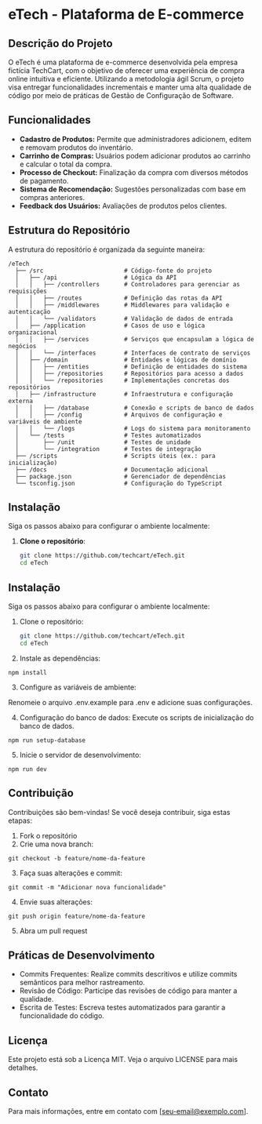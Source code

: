 # eTech - Plataforma de E-commerce

## Descrição do Projeto

O eTech é uma plataforma de e-commerce desenvolvida pela empresa fictícia TechCart, com o objetivo de oferecer uma experiência de compra online intuitiva e eficiente. Utilizando a metodologia ágil Scrum, o projeto visa entregar funcionalidades incrementais e manter uma alta qualidade de código por meio de práticas de Gestão de Configuração de Software.

## Funcionalidades

- **Cadastro de Produtos:** Permite que administradores adicionem, editem e removam produtos do inventário.
- **Carrinho de Compras:** Usuários podem adicionar produtos ao carrinho e calcular o total da compra.
- **Processo de Checkout:** Finalização da compra com diversos métodos de pagamento.
- **Sistema de Recomendação:** Sugestões personalizadas com base em compras anteriores.
- **Feedback dos Usuários:** Avaliações de produtos pelos clientes.

## Estrutura do Repositório

A estrutura do repositório é organizada da seguinte maneira:

```
/eTech
  ├── /src                       # Código-fonte do projeto
  │   ├── /api                   # Lógica da API
  │   │   ├── /controllers       # Controladores para gerenciar as requisições
  │   │   ├── /routes            # Definição das rotas da API
  │   │   ├── /middlewares       # Middlewares para validação e autenticação
  │   │   └── /validators        # Validação de dados de entrada
  │   ├── /application           # Casos de uso e lógica organizacional
  │   │   ├── /services          # Serviços que encapsulam a lógica de negócios
  │   │   └── /interfaces        # Interfaces de contrato de serviços
  │   ├── /domain                # Entidades e lógicas de domínio
  │   │   ├── /entities          # Definição de entidades do sistema
  │   │   ├── /repositories      # Repositórios para acesso a dados
  │   │   └── /repositories      # Implementações concretas dos repositórios
  │   ├── /infrastructure        # Infraestrutura e configuração externa
  │   │   ├── /database          # Conexão e scripts de banco de dados
  │   │   ├── /config            # Arquivos de configuração e variáveis de ambiente
  │   │   └── /logs              # Logs do sistema para monitoramento
  │   └── /tests                 # Testes automatizados
  │       ├── /unit              # Testes de unidade
  │       └── /integration       # Testes de integração
  ├── /scripts                   # Scripts úteis (ex.: para inicialização)
  ├── /docs                      # Documentação adicional
  ├── package.json               # Gerenciador de dependências
  └── tsconfig.json              # Configuração do TypeScript
```

## Instalação

Siga os passos abaixo para configurar o ambiente localmente:

1. **Clone o repositório**:
   ```bash
   git clone https://github.com/techcart/eTech.git
   cd eTech
   ```
## Instalação

Siga os passos abaixo para configurar o ambiente localmente:

1. Clone o repositório:
   ```bash
   git clone https://github.com/techcart/eTech.git
   cd eTech
    ```
2. Instale as dependências:
```
npm install
```
3. Configure as variáveis de ambiente:

Renomeie o arquivo .env.example para .env e adicione suas configurações.

4. Configuração do banco de dados:
Execute os scripts de inicialização do banco de dados.
```
npm run setup-database
```
5. Inicie o servidor de desenvolvimento:
```
npm run dev
```
## Contribuição
Contribuições são bem-vindas! Se você deseja contribuir, siga estas etapas:
1. Fork o repositório
2. Crie uma nova branch:
```
git checkout -b feature/nome-da-feature
```
3. Faça suas alterações e commit:
```
git commit -m "Adicionar nova funcionalidade"
```
4. Envie suas alterações:
```
git push origin feature/nome-da-feature
```
5. Abra um pull request

## Práticas de Desenvolvimento
- Commits Frequentes: Realize commits descritivos e utilize commits semânticos para melhor rastreamento.
- Revisão de Código: Participe das revisões de código para manter a qualidade.
- Escrita de Testes: Escreva testes automatizados para garantir a funcionalidade do código.

## Licença
Este projeto está sob a Licença MIT. Veja o arquivo LICENSE para mais detalhes.

## Contato
Para mais informações, entre em contato com [seu-email@exemplo.com].
